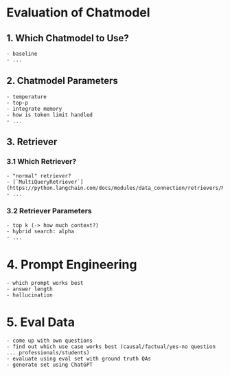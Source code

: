 # Evaluation of Chatmodel

## 1. Which Chatmodel to Use?

    - baseline
    - ...


## 2. Chatmodel Parameters

    - temperature
    - top-p
    - integrate memory
    - how is token limit handled
    - ...

## 3. Retriever

### 3.1 Which Retriever?

    - "normal" retriever?
    - [`MultiQueryRetriever`](https://python.langchain.com/docs/modules/data_connection/retrievers/MultiQueryRetriever)
    - ...

### 3.2 Retriever Parameters

    - top k (-> how much context?)
    - hybrid search: alpha
    - ...

# 4. Prompt Engineering

    - which prompt works best
    - answer length
    - hallucination

# 5. Eval Data

    - come up with own questions
    - find out which use case works best (causal/factual/yes-no question ... professionals/students)
    - evaluate using eval set with ground truth QAs
    - generate set using ChatGPT




